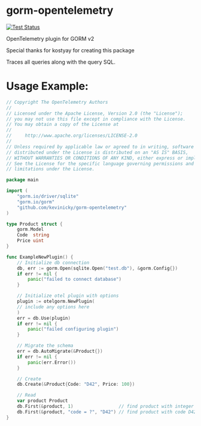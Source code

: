 # gorm-opentelemetry
[![Test Status](https://github.com/kostyay/gorm-opentelemetry/workflows/Test/badge.svg)](github.com/kostyay/gorm-opentelemetry/actions)

OpenTelemetry plugin for GORM v2

Special thanks for kostyay for creating this package

Traces all queries along with the query SQL.

Usage Example:
====
```go
// Copyright The OpenTelemetry Authors
//
// Licensed under the Apache License, Version 2.0 (the "License");
// you may not use this file except in compliance with the License.
// You may obtain a copy of the License at
//
//     http://www.apache.org/licenses/LICENSE-2.0
//
// Unless required by applicable law or agreed to in writing, software
// distributed under the License is distributed on an "AS IS" BASIS,
// WITHOUT WARRANTIES OR CONDITIONS OF ANY KIND, either express or implied.
// See the License for the specific language governing permissions and
// limitations under the License.

package main

import (
	"gorm.io/driver/sqlite"
	"gorm.io/gorm"
	"github.com/kevinicky/gorm-opentelemetry"
)

type Product struct {
	gorm.Model
	Code  string
	Price uint
}

func ExampleNewPlugin() {
	// Initialize db connection
	db, err := gorm.Open(sqlite.Open("test.db"), &gorm.Config{})
	if err != nil {
		panic("failed to connect database")
	}

	// Initialize otel plugin with options
	plugin := otelgorm.NewPlugin(
	// include any options here
	)
	err = db.Use(plugin)
	if err != nil {
		panic("failed configuring plugin")
	}

	// Migrate the schema
	err = db.AutoMigrate(&Product{})
	if err != nil {
		panic(err.Error())
	}

	// Create
	db.Create(&Product{Code: "D42", Price: 100})

	// Read
	var product Product
	db.First(&product, 1)                 // find product with integer primary key
	db.First(&product, "code = ?", "D42") // find product with code D42
}


```
